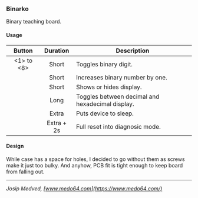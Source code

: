 ### Binarko ###

Binary teaching board.


#### Usage ####

| Button          | Duration   | Description                                      |
|:---------------:|:----------:|--------------------------------------------------|
| <1> to <8>      | Short      | Toggles binary digit.                            |
| <Add>           | Short      | Increases binary number by one.                  |
| <Display>       | Short      | Shows or hides display.                          |
| <Display>       | Long       | Toggles between decimal and hexadecimal display. |
| <Display>       | Extra      | Puts device to sleep.                            |
| <Display>       | Extra + 2s | Full reset into diagnosic mode.                  |


#### Design ####

While case has a space for holes, I decided to go without them as screws make it
just too bulky. And anyhow, PCB fit is tight enough to keep board from falling
out.


---

*Josip Medved, [www.medo64.com](https://www.medo64.com/)*
